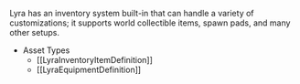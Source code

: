 Lyra has an inventory system built-in that can handle a variety of customizations; it supports world collectible items, spawn pads, and many other setups.


* Asset Types
	* [[LyraInventoryItemDefinition]]
	* [[LyraEquipmentDefinition]]
